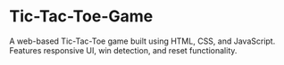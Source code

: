 # Tic-Tac-Toe-Game
A web-based Tic-Tac-Toe game built using HTML, CSS, and JavaScript. Features responsive UI, win detection, and reset functionality.
